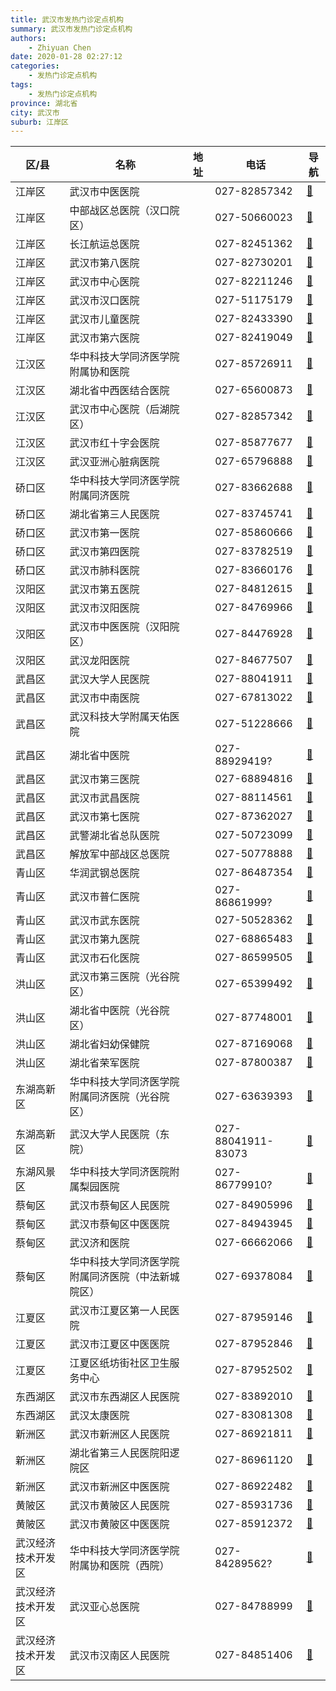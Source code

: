```yaml
---
title: 武汉市发热门诊定点机构
summary: 武汉市发热门诊定点机构
authors: 
    - Zhiyuan Chen
date: 2020-01-28 02:27:12
categories: 
    - 发热门诊定点机构
tags: 
    - 发热门诊定点机构
province: 湖北省
city: 武汉市
suburb: 江岸区
---
```


|  区/县  |  名称  |  地址  |  电话  |  导航  |
|------|-------|------|------|------|
|  江岸区  |  武汉市中医医院  |    |  027-82857342  |  [🧭](https://ditu.amap.com/search?query=武汉市中医医院)  
|  江岸区  |  中部战区总医院（汉口院区）  |    |  027-50660023  |  [🧭](https://ditu.amap.com/search?query=中部战区总医院（汉口院区）)  
|  江岸区  |  长江航运总医院  |    |  027-82451362  |  [🧭](https://ditu.amap.com/search?query=长江航运总医院)  
|  江岸区  |  武汉市第八医院  |    |  027-82730201  |  [🧭](https://ditu.amap.com/search?query=武汉市第八医院)  
|  江岸区  |  武汉市中心医院  |    |  027-82211246  |  [🧭](https://ditu.amap.com/search?query=武汉市中心医院)  
|  江岸区  |  武汉市汉口医院  |    |  027-51175179  |  [🧭](https://ditu.amap.com/search?query=武汉市汉口医院)  
|  江岸区  |  武汉市儿童医院  |    |  027-82433390  |  [🧭](https://ditu.amap.com/search?query=武汉市儿童医院)  
|  江岸区  |  武汉市第六医院  |    |  027-82419049  |  [🧭](https://ditu.amap.com/search?query=武汉市第六医院)  
|  江汉区  |  华中科技大学同济医学院附属协和医院  |    |  027-85726911  |  [🧭](https://ditu.amap.com/search?query=华中科技大学同济医学院附属协和医院)  
|  江汉区  |  湖北省中西医结合医院  |    |  027-65600873  |  [🧭](https://ditu.amap.com/search?query=湖北省中西医结合医院)  
|  江汉区  |  武汉市中心医院（后湖院区）  |    |  027-82857342  |  [🧭](https://ditu.amap.com/search?query=武汉市中心医院（后湖院区）)  
|  江汉区  |  武汉市红十字会医院  |    |  027-85877677  |  [🧭](https://ditu.amap.com/search?query=武汉市红十字会医院)  
|  江汉区  |  武汉亚洲心脏病医院  |    |  027-65796888  |  [🧭](https://ditu.amap.com/search?query=武汉亚洲心脏病医院)  
|  硚口区  |  华中科技大学同济医学院附属同济医院  |    |  027-83662688  |  [🧭](https://ditu.amap.com/search?query=华中科技大学同济医学院附属同济医院)  
|  硚口区  |  湖北省第三人民医院  |    |  027-83745741  |  [🧭](https://ditu.amap.com/search?query=湖北省第三人民医院)  
|  硚口区  |  武汉市第一医院  |    |  027-85860666  |  [🧭](https://ditu.amap.com/search?query=武汉市第一医院)  
|  硚口区  |  武汉市第四医院  |    |  027-83782519  |  [🧭](https://ditu.amap.com/search?query=武汉市第四医院)  
|  硚口区  |  武汉市肺科医院  |    |  027-83660176  |  [🧭](https://ditu.amap.com/search?query=武汉市肺科医院)  
|  汉阳区  |  武汉市第五医院  |    |  027-84812615  |  [🧭](https://ditu.amap.com/search?query=武汉市第五医院)  
|  汉阳区  |  武汉市汉阳医院  |    |  027-84769966  |  [🧭](https://ditu.amap.com/search?query=武汉市汉阳医院)  
|  汉阳区  |  武汉市中医医院（汉阳院区）  |    |  027-84476928  |  [🧭](https://ditu.amap.com/search?query=武汉市中医医院（汉阳院区）)  
|  汉阳区  |  武汉龙阳医院  |    |  027-84677507  |  [🧭](https://ditu.amap.com/search?query=武汉龙阳医院)  
|  武昌区  |  武汉大学人民医院  |    |  027-88041911  |  [🧭](https://ditu.amap.com/search?query=武汉大学人民医院)  
|  武昌区  |  武汉市中南医院  |    |  027-67813022  |  [🧭](https://ditu.amap.com/search?query=武汉市中南医院)  
|  武昌区  |  武汉科技大学附属天佑医院  |    |  027-51228666  |  [🧭](https://ditu.amap.com/search?query=武汉科技大学附属天佑医院)  
|  武昌区  |  湖北省中医院  |    |  027-88929419?  |  [🧭](https://ditu.amap.com/search?query=湖北省中医院)  
|  武昌区  |  武汉市第三医院  |    |  027-68894816  |  [🧭](https://ditu.amap.com/search?query=武汉市第三医院)  
|  武昌区  |  武汉市武昌医院  |    |  027-88114561  |  [🧭](https://ditu.amap.com/search?query=武汉市武昌医院)  
|  武昌区  |  武汉市第七医院  |    |  027-87362027  |  [🧭](https://ditu.amap.com/search?query=武汉市第七医院)  
|  武昌区  |  武警湖北省总队医院  |    |  027-50723099  |  [🧭](https://ditu.amap.com/search?query=武警湖北省总队医院)  
|  武昌区  |  解放军中部战区总医院  |    |  027-50778888  |  [🧭](https://ditu.amap.com/search?query=解放军中部战区总医院)  
|  青山区  |  华润武钢总医院  |    |  027-86487354  |  [🧭](https://ditu.amap.com/search?query=华润武钢总医院)  
|  青山区  |  武汉市普仁医院  |    |  027-86861999?  |  [🧭](https://ditu.amap.com/search?query=武汉市普仁医院)  
|  青山区  |  武汉市武东医院  |    |  027-50528362  |  [🧭](https://ditu.amap.com/search?query=武汉市武东医院)  
|  青山区  |  武汉市第九医院  |    |  027-68865483  |  [🧭](https://ditu.amap.com/search?query=武汉市第九医院)  
|  青山区  |  武汉市石化医院  |    |  027-86599505  |  [🧭](https://ditu.amap.com/search?query=武汉市石化医院)  
|  洪山区  |  武汉市第三医院（光谷院区）  |    |  027-65399492  |  [🧭](https://ditu.amap.com/search?query=武汉市第三医院（光谷院区）)  
|  洪山区  |  湖北省中医院（光谷院区）  |    |  027-87748001  |  [🧭](https://ditu.amap.com/search?query=湖北省中医院（光谷院区）)  
|  洪山区  |  湖北省妇幼保健院  |    |  027-87169068  |  [🧭](https://ditu.amap.com/search?query=湖北省妇幼保健院)  
|  洪山区  |  湖北省荣军医院  |    |  027-87800387  |  [🧭](https://ditu.amap.com/search?query=湖北省荣军医院)  
|  东湖高新区  |  华中科技大学同济医学院附属同济医院（光谷院区）  |    |  027-63639393  |  [🧭](https://ditu.amap.com/search?query=华中科技大学同济医学院附属同济医院（光谷院区）)  
|  东湖高新区  |  武汉大学人民医院（东院）  |    |  027-88041911-83073  |  [🧭](https://ditu.amap.com/search?query=武汉大学人民医院（东院）)  
|  东湖风景区  |  华中科技大学同济医院附属梨园医院  |    |  027-86779910?  |  [🧭](https://ditu.amap.com/search?query=华中科技大学同济医院附属梨园医院)  
|  蔡甸区  |  武汉市蔡甸区人民医院  |    |  027-84905996  |  [🧭](https://ditu.amap.com/search?query=武汉市蔡甸区人民医院)  
|  蔡甸区  |  武汉市蔡甸区中医医院  |    |  027-84943945  |  [🧭](https://ditu.amap.com/search?query=武汉市蔡甸区中医医院)  
|  蔡甸区  |  武汉济和医院  |    |  027-66662066  |  [🧭](https://ditu.amap.com/search?query=武汉济和医院)  
|  蔡甸区  |  华中科技大学同济医学院附属同济医院（中法新城院区）  |    |  027-69378084  |  [🧭](https://ditu.amap.com/search?query=华中科技大学同济医学院附属同济医院（中法新城院区）)  
|  江夏区  |  武汉市江夏区第一人民医院  |    |  027-87959146  |  [🧭](https://ditu.amap.com/search?query=武汉市江夏区第一人民医院)  
|  江夏区  |  武汉市江夏区中医医院  |    |  027-87952846  |  [🧭](https://ditu.amap.com/search?query=武汉市江夏区中医医院)  
|  江夏区  |  江夏区纸坊街社区卫生服务中心  |    |  027-87952502  |  [🧭](https://ditu.amap.com/search?query=江夏区纸坊街社区卫生服务中心)  
|  东西湖区  |  武汉市东西湖区人民医院  |    |  027-83892010  |  [🧭](https://ditu.amap.com/search?query=武汉市东西湖区人民医院)  
|  东西湖区  |  武汉太康医院  |    |  027-83081308  |  [🧭](https://ditu.amap.com/search?query=武汉太康医院)  
|  新洲区  |  武汉市新洲区人民医院  |    |  027-86921811  |  [🧭](https://ditu.amap.com/search?query=武汉市新洲区人民医院)  
|  新洲区  |  湖北省第三人民医院阳逻院区  |    |  027-86961120  |  [🧭](https://ditu.amap.com/search?query=湖北省第三人民医院阳逻院区)  
|  新洲区  |  武汉市新洲区中医医院  |    |  027-86922482  |  [🧭](https://ditu.amap.com/search?query=武汉市新洲区中医医院)  
|  黄陂区  |  武汉市黄陂区人民医院  |    |  027-85931736  |  [🧭](https://ditu.amap.com/search?query=武汉市黄陂区人民医院)  
|  黄陂区  |  武汉市黄陂区中医医院  |    |  027-85912372  |  [🧭](https://ditu.amap.com/search?query=武汉市黄陂区中医医院)  
|  武汉经济技术开发区  |  华中科技大学同济医学院附属协和医院（西院）  |    |  027-84289562?  |  [🧭](https://ditu.amap.com/search?query=华中科技大学同济医学院附属协和医院（西院）)  
|  武汉经济技术开发区  |  武汉亚心总医院  |    |  027-84788999  |  [🧭](https://ditu.amap.com/search?query=武汉亚心总医院)  
|  武汉经济技术开发区  |  武汉市汉南区人民医院  |    |  027-84851406  |  [🧭](https://ditu.amap.com/search?query=武汉市汉南区人民医院)  

